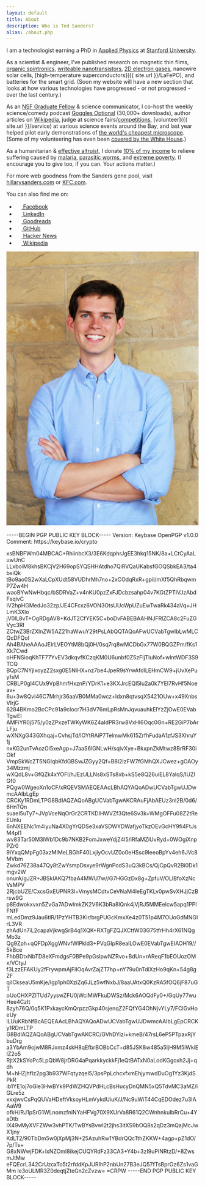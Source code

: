 ```yaml
---
layout: default
title: About
description: Who is Ted Sanders?
alias: /about.php
---
```




I am a technologist earning a PhD in [Applied Physics](http://www.stanford.edu/dept/app-physics/cgi-bin/) at [Stanford University](http://www.stanford.edu).

As a scientist & engineer, I've published research on magnetic thin films, [organic spintronics](http://dx.doi.org/10.1103/PhysRevLett.109.076603), [writeable nanotransistors](http://dx.doi.org/10.1063/1.4795725), [2D electron gases](https://en.wikipedia.org/wiki/Lanthanum_aluminate-strontium_titanate_interface), nanowire solar cells, [high-temperature superconductors]({{ site.url }}/LaFePO), and batteries for the smart grid. (Soon my website will have a new section that looks at how various technologies have progressed - or not progressed - over the last century.)

As an [NSF Graduate Fellow](http://www.nsfgrfp.org/) & science communicator, I co-host the weekly science/comedy podcast [Goggles Optional](http://gogglesoptional.com/) (30,000+ downloads), author articles on [Wikipedia](http://en.wikipedia.org/wiki/Main_Page), judge at science fairs/[competitions](http://science.energy.gov/wdts/nsb/), [volunteer]({{ site.url }}/service) at various science events around the Bay, and last year helped pilot early demonstrations of [the world's cheapest microscope](http://www.moore.org/grants/list/GBMF3797). (Some of my volunteering has even been [covered by the White House](http://www.whitehouse.gov/blog/2010/05/12/national-lab-day-dinner-with-a-scientist).)

As a humanitarian & [effective altruist](http://www.effectivealtruism.org/), I donate [10% of my income](https://www.givingwhatwecan.org/get-involved/what-you-can-achieve) to relieve suffering caused by [malaria](http://www.givewell.org/international/top-charities/amf), [parasitic worms](http://www.givewell.org/international/top-charities/deworm-world-initiative), and [extreme poverty](http://www.givewell.org/international/top-charities/give-directly). (I encourage you to give too, if you can. Your actions matter.)

For more web goodness from the Sanders gene pool, visit [hillarysanders.com](http://hillarysanders.com/) or [KFC.com](http://www.kfc.com/).

You can also find me on:

<ul class="no-bullets">
<li><a href="http://www.facebook.com/tedsanders"><img class="icon-bump inline-block" src="http://www.facebook.com/favicon.ico" width="16" height="16" /> Facebook</a></li>
<!--<li><a href="https://plus.google.com/105154626144260222096/about/p/pub"><img class="icon-bump inline-block" src="http://plus.google.com/favicon.ico" width="16" height="16" /> Google</a></li>-->
<li><a href="http://www.linkedin.com/in/tedsanders"><img class="icon-bump inline-block" src="http://www.linkedin.com/favicon.ico" width="16" height="16" /> LinkedIn</a></li>
<li><a href="https://www.goodreads.com/tedsanders"><img class="icon-bump inline-block" src="https://www.goodreads.com/favicon.ico" width="16" height="16" /> Goodreads</a></li>
<!--<li><a href="http://steamcommunity.com/profiles/76561198027217977/"><img class="icon-bump inline-block" src="http://store.steampowered.com/favicon.ico" width="16" height="16" /> Steam</a></li>-->
<!--<li><a href="http://www.neopets.com/userlookup.phtml?user=tedsanders"><img class="icon-bump inline-block" src="http://www.neopets.com/favicon.ico" width="16" height="16" /> Neopets</a></li>-->
<li><a href="https://github.com/tedsanders"><img class="icon-bump inline-block" src="http://github.com/favicon.ico" width="16" height="16" /> GitHub</a></li>
<li><a href="https://news.ycombinator.com/threads?id=tedsanders"><img class="icon-bump inline-block" src="https://news.ycombinator.com/favicon.ico" width="16" height="16" /> Hacker News</a></li>
<li><a href="https://en.wikipedia.org/wiki/Special:Contributions/Tedsanders"><img class="icon-bump inline-block" src="https://upload.wikimedia.org/wikipedia/commons/b/b0/Wikipedia-favicon.png" width="16" height="16" /> Wikipedia</a></li>
</ul>

<img id="tedshot" src="/img/TedSanders.jpg" alt="Ted Sanders" />

<p>
-----BEGIN PGP PUBLIC KEY BLOCK-----
Version: Keybase OpenPGP v1.0.0
Comment: https://keybase.io/crypto

xsBNBFWm04MBCAC+RhiinbcX3/3E6KdqphrJgEE3hkq15NK/8a+LCtCyAaLuwUnC
LLxboiM8khsBKCjV2H69opSYQSHHAtdho7QlRVQaUKabsfGOQSbkEA3/ta4bxiQk
tBo9ao0S2wXaLCpXUdt58VUDhrMh7no+2xCOdqRxR+gpil/mXf5QhRbqwmP7Zw4H
waoBYwNwHbqc/bSDRVaZ+v4nKU0pzZxFJDcbzsahp04v7KGtZPTIVJzAbdFsqivC
IV2hpHGMedJo32zp/JE4CFcxz6VON3OtsUUcWpUZuEwTwaRk434aVq+JHLmK3Xlo
jV0lL8vT+OgRDgAV8+KdJT2CfYEK5C+boDvFABEBAAHNJFRlZCA8c2FuZGVyc3Rl
ZCtwZ3BrZXlnZW5AZ21haWwuY29tPsLAbQQTAQoAFwUCVabTgwIbLwMLCQcDFQoI
Ah4BAheAAAoJEIrLVEOYtM8bQj0H/0sq7rq8wMCDbGx77W0BQGZPm/fKs1Xk7Cwd
oHFNSioqKhTF77YvEV3dkqvfKCzqKM0U6unbf0Z5zFljTluNof+wlntWDF3S9TCQ
BQpC7NYjIxoyzZ2sxg0E5NlHX+nz7be4JpeR9sYrwAfdILEHmCW9+jUvXePuyfsM
CRBLP0gl4CUx9VpBhmfHxznP/YDrK1+e3KXJrcEQI5Iu2a0k7YEI7RvHf5Noeav+
6u+3w8QvI46C7Mrhjr36aaVB0MMa0wcz+ldxn8qtvsqX5421OUw+x49XnbsVIrjG
6284BKmo2BcCPc91a9clocr7H3dV76mLpRsMnJqvuauhkElYzZjOwE0EVabTgwEI
AMFiYR0j575/y0zZPxzeTWKyWK6Z4aIdPR3rw8VxHl6Oqc0Gn+RE2GiP7bArLFju
wXNXgG43GXhqaj+CvhsjTd/lOYtRAiP7TelmwMk615ZrfhFudaA1zfJS3XhruY1j
nxKG2unTvAozOi5xeAgp+J7aaS6lGNLwH/sqlvXye+BkxpnZkMtwz8BrRF30iOkf
VmpSkWcZT5NGIqbKfdGBSwJZGyy2Qf+B8l2IzFW7fGMhQXJCwez+gOAOy34Mzzmj
wXQdL8v+GfQZk4xYOFl/hJEzULLNs8xSTs8xb+kS5e8Q26uiEL8YalqS/IUZIGf0
PQgw0WgeoXn1oCF/xRQEVSMAEQEAAcLBhAQYAQoADwUCVabTgwUJDwmcAAIbLgEp
CRCKy1RDmLTPG8BdIAQZAQoABgUCVabTgwAKCRAuFjAbAEUz3nl2B/0d6/6HnTQn
suaeI5uTy7+JVpVceNqOrGr2CRTKDIHWVZf3Qte6Sv3k+WMgOFFu08Z2tReEUnlu
6nNXEENc1m4iyuNa4X0gYrQDSe3xaVSDWYDWafjyoTkzOEvGcHY9fi4FtJsM4pl1
wv83Tar50M3lWb1Dc9b7NKB2FomJxweYdjZ4l5/iRfaMZiUvRyd+0WOgiXnpPZr0
9iYxqQMpFg03xzMIMeLBGhF40LxjiyOcvUZ0o0eHSsc9IeeoBpYv4eh6JVc8MVbm
Zwkd76Z38a47Qy8tZwYsmpDsxye9rWgnPcdS3uQ3kBCs/QjCpQvR2Bi0Dk1mgv2W
onurA/gJZR+JBSkIAKQ7fbaA4MWU7w//G7HGGzDx8g+ZpfuV/OLlBfoXzNcVsMPV
2RjcbUZE/CxcsGxEUPNR3l+VmysMCdtvCeVNaM4leEgTKLv0pwSvXHJjCzBrsw9G
p8Edwokxvxn5ZvGa7ADwlmkZK2V6K3bRa8lQnk4jVjRJ5MMEelcw5apq1PPlFNfF
mLedDmz9Jau6tlR/1PzYHTB3Kir/brgPUGcKmxXe4z0T51p4M7OUoGdMNGIrL3VR
zhAdUn7iL2capaVjkwgSrB4q1XQK+RXTgFZQJXCttW03G75tfrHh4rX61NQgMb3z
Qg9Zph+qQFDpXggWNvfWlPkld3+PVqGIpR8ealLOwE0EVabTgwEIAOH19//5kBce
FhbBDtxNbTD8eXFmdgsF0BPe9pGsIpwNZRvo+BdUn+rAReqF1bEOUozOMx/VCtyJ
f3LzzEFAKUy2fFrywpmAjFiIOqAvrZajZT7hp+nY79u0nTdiXzHo9qKn+54g8gZF
qiICkseaU5mKje/Igp1ph0XziZq6JLz5wfNxbJ/8aaUAtxQ0KzRA5fOQ6jF87uGT
oUoCHXPZITUd7yyswZFU0jWciMWFkuDWSz/Mck6AOQdFy0+/GqUy77wuHee4CzIt
8zyh76Q/0q5K1PxkaycKmQrpzzGkp40sjenqZ2FQfYG4OhNjvYLy7/FClGvHoeUy
lLUuKRbNfBcAEQEAAcLBhAQYAQoADwUCVabTgwUJDwmcAAIbLgEpCRCKy1RDmLTP
G8BdIAQZAQoABgUCVabTgwAKCRC/GVhDYizi+kmeB/47rsL6eP5PTpaxRjYbuDrg
a3YbAm9ojwM8RJxmz4skH8qEfbrBOBbCcT+d85JSK8w485a5IjH9M5iWkiEIZ2o5
RjtX2kSYoPc5LpQbW8jrDRG4aPqarkkyckkFj1eQtBATxN0aLodKGgoxh2Jj+qdh
M+hHZjhfIz2pg3b937WFqtyzqel5/3psPpLchcxfxmEhjymwdDuOg1Yz3KjdSPkR
ib1YE1oj7oGle3HwBYk9PdWZHQVPdHLcBsHucyDnQMN5xQ5TdvMC3aMZ/iGLre5z
xxxjwvCsPqQUVaHDeftVksoyHLmVykdUiuK/J/Nc9uWiT44CqEDOdez7u3IAAaW9
ofkH/RJ1pSrG1WLnomzfniNYaHFVg70X9XUrVa8R61Q2CWnhnkuIbRrCu+4YaDtb
IX49vMyXVFZWw3vhPTK/TwBYsBvwI2t2jhs3itXS9bOQ8s2qDz3mQajMcJwX1jny
KdLT2/90TbDm5w0jXpMj3N+25AzuhRw1YBdrQQcTthZKKW+4agp+pZ1dO/7p/Ts+
G8xNWwjFDK+lxNZOmI8ikejCUQYRdFz33CA3+Y4b+3zI9uPINRtzD/+8ZwsmJtMw
eFQEcrL342CrUzcxTo5t2rfddKpJURIhP2nbUn27B3eJQ57fTsBprOz6Zs1vaGMm
le3oULMR3Z0deqtjZteGn2cZvzw=
=CRPW
-----END PGP PUBLIC KEY BLOCK-----
</p>
